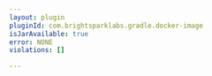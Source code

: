 ```yaml
---
layout: plugin
pluginId: com.brightsparklabs.gradle.docker-image
isJarAvailable: true
error: NONE
violations: []

---
```

